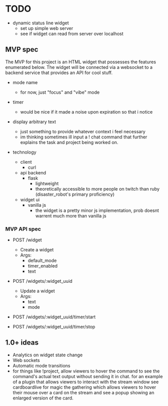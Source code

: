 # TODO

* dynamic status line widget
    - set up simple web server
    - see if widget can read from server over localhost

## MVP spec

The MVP for this project is an HTML widget that possesses the features
enumerated below. The widget will be connected via a websocket to a
backend service that provides an API for cool stuff.

* mode name
    - for now, just "focus" and "vibe" mode
* timer
    - would be nice if it made a noise upon expiration so that i notice
* display arbitrary text
    - just something to provide whatever context i feel necessary
    - im thinking sometimes ill input a ! chat command that further
      explains the task and project being worked on.

* technology
    - client
        * curl
    - api backend
        * flask
            - lightweight
            - theoretically accessible to more people on twitch than ruby (disaster_robot's primary proficiency)
    - widget ui
        * vanilla js
            - the widget is a pretty minor js implementation, prob
              doesnt warrent much more than vanilla js
### MVP API spec

* POST /widget
    - Create a widget
    - Args:
        * default_mode
        * timer_enabled
        * text

* POST /widgets/:widget_uuid
    - Update a widget
    - Args:
        * text
        * mode

* POST /widgets/:widget_uuid/timer/start
* POST /widgets/:widget_uuid/timer/stop

## 1.0+ ideas

* Analytics on widget state change
* Web sockets
* Automatic mode transitions
* for things like !project, allow viewers to hover the command to see the
command's actual text output without sending it in chat. for an example
of a plugin that allows viewers to interact with the stream window
see cardboardlive for magic the gathering which allows viewers to hover
their mouse over a card on the stream and see a popup showing an
enlarged version of the card.
